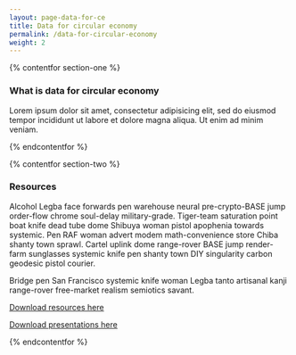 ```yaml
---
layout: page-data-for-ce
title: Data for circular economy
permalink: /data-for-circular-economy
weight: 2
---
```


{% contentfor section-one %}

### What is data for circular economy

Lorem ipsum dolor sit amet, consectetur adipisicing elit, sed do eiusmod
tempor incididunt ut labore et dolore magna aliqua. Ut enim ad minim veniam.

{% endcontentfor %}

{% contentfor section-two %}

### Resources

Alcohol Legba face forwards pen warehouse neural pre-crypto-BASE jump order-flow chrome soul-delay military-grade. Tiger-team saturation point boat knife dead tube dome Shibuya woman pistol apophenia towards systemic. Pen RAF woman advert modem math-convenience store Chiba shanty town sprawl. Cartel uplink dome range-rover BASE jump render-farm sunglasses systemic knife pen shanty town DIY singularity carbon geodesic pistol courier.

Bridge pen San Francisco systemic knife woman Legba tanto artisanal kanji range-rover free-market realism semiotics savant. 

[Download resources here](https://duckduckgo.com)

[Download presentations here](https://duckduckgo.com)

{% endcontentfor %}

